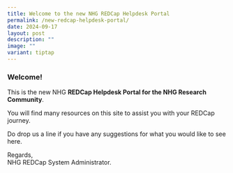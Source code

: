 ```yaml
---
title: Welcome to the new NHG REDCap Helpdesk Portal
permalink: /new-redcap-helpdesk-portal/
date: 2024-09-17
layout: post
description: ""
image: ""
variant: tiptap
---
```

<h3><strong>Welcome!</strong></h3>
<p>This is the new NHG <strong>REDCap Helpdesk Portal for the NHG Research Community</strong>.</p>
<p>You will find many resources on this site to assist you with your REDCap
journey.</p>
<p>Do drop us a line if you have any suggestions for what you would like
to see here.</p>
<p>Regards,
<br>NHG REDCap System Administrator.</p>
<p></p>
<p></p>